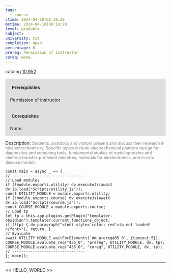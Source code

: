 ```yaml
---
tags:
  - course
ctime: 2024-04-18T00:19:28
mstime: 2024-04-18T00:19:28
level: graduate
subject: 
university: mit
completion: open
percentage: 0
prereq: Permission of instructor
coreq: None.
---
```


catalog [10.952](http://student.mit.edu/catalog/m10b.html#10.952)

<span style="display: block; padding: 15px; background-color: rgb(100, 100, 100, 0.2);"><font id="m_prereq435_0" style="display: block; font-family: Arial, sans-serif; font-weight: bold; padding: 5px">Prerequisites</font><br><span id="prereq435_0">Permission of instructor</span></span>
<span style="display: block; padding: 15px; background-color: rgb(100, 100, 100, 0.2);"><font id="m_coreq435_0" style="display: block; font-family: Arial, sans-serif; font-weight: bold; padding: 5px">Corequisites</font><br><span id="coreq435_0">None.</span></span>

<font style="">Description:</font>
<font style="color: grey; font-size: 0.8rem;">Students, postdocs and visitors present and discuss their research in bioelectrochemistry. Specific topics include electrochemical platform design for diagnostics and screening tools, fundamental studies of metalloproteins and electron transfer-proficient microbes, materials for bioelectronics, and <i>in vitro</i> disease models.</font>

```dataviewjs
const main = async _ => {
// --------------------------------
// Load modules
if (!module.exports.utility) dv.executeJs(await dv.io.load("Scripts/utility.js"));
const UTILITY_MODULE = module.exports.utility;
if (!module.exports.course) dv.executeJs(await dv.io.load("Scripts/course.js"));
const COURSE_MODULE = module.exports.course;
// Load tp
let tp = this.app.plugins.getPlugin("templater-obsidian").templater.current_functions_object;
if (!tp) { dv.paragraph("<font style='color: red'>tp not loaded!</font>"); return; }
// Evaluate
await UTILITY_MODULE.waitForElements(`#m_prereq435_0`, {timeout:5});
COURSE_MODULE.evaluate_req("435_0", "prereq", UTILITY_MODULE, dv, tp);
COURSE_MODULE.evaluate_req("435_0", "coreq", UTILITY_MODULE, dv, tp);
// --------------------------------
}; main();
```

---

<< HELLO, WORLD >>
